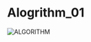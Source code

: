 # Alogrithm_01
![ALGORITHM](https://user-images.githubusercontent.com/85544720/121143761-5bfefb80-c878-11eb-98b9-823a507f80da.png)
